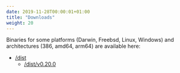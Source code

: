 ```yaml
---
date: 2019-11-28T00:00:01+01:00
title: "Downloads"
weight: 20
---
```


Binaries for some platforms (Darwin, Freebsd, Linux, Windows) and architectures (386, amd64, arm64) are available here:

- [/dist](/dist)
  - [/dist/v0.20.0](/dist/v0.20.0)
